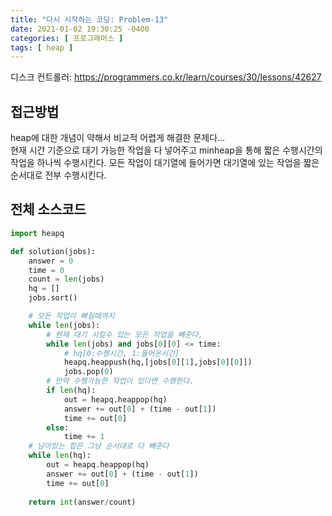 ```yaml
---
title: "다시 시작하는 코딩: Problem-13"
date: 2021-01-02 19:30:25 -0400
categories: [ 프로그래머스 ]
tags: [ heap ]
---
```


디스크 컨트롤러: https://programmers.co.kr/learn/courses/30/lessons/42627

접근방법
--------
heap에 대한 개념이 약해서 비교적 어렵게 해결한 문제다...<br>
현재 시간 기준으로 대기 가능한 작업을 다 넣어주고 minheap을 통해 짧은 수행시간의 작업을 하나씩 수행시킨다.
모든 작업이 대기열에 들어가면 대기열에 있는 작업을 짧은 순서대로 전부 수행시킨다.

전체 소스코드
------
```python
import heapq

def solution(jobs):
    answer = 0
    time = 0
    count = len(jobs)
    hq = []
    jobs.sort()

    # 모든 작업이 빠질때까지
    while len(jobs):
        # 현재 대기 시킬수 있는 모든 작업을 빼준다,
        while len(jobs) and jobs[0][0] <= time:
            # hq[0:수행시간, 1:들어온시간]
            heapq.heappush(hq,[jobs[0][1],jobs[0][0]])
            jobs.pop(0)
        # 만약 수행가능한 작업이 있다면 수행한다.
        if len(hq):
            out = heapq.heappop(hq)
            answer += out[0] + (time - out[1])
            time += out[0]
        else:
            time += 1
    # 남아있는 힙은 그냥 순서대로 다 빼준다
    while len(hq):
        out = heapq.heappop(hq)
        answer += out[0] + (time - out[1])
        time += out[0]
    
    return int(answer/count)
```
